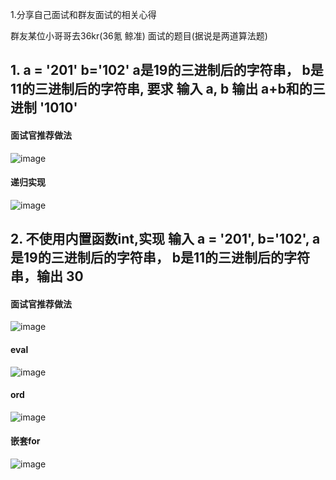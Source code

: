 1.分享自己面试和群友面试的相关心得

群友某位小哥哥去36kr(36氪 鲸准) 面试的题目(据说是两道算法题)

## 1. a = '201' b='102' a是19的三进制后的字符串， b是11的三进制后的字符串, 要求 输入 a, b 输出 a+b和的三进制 '1010'

#### 面试官推荐做法

![image](https://user-images.githubusercontent.com/8281035/49361985-5f99f080-f718-11e8-9c91-f934249d72e5.png)

#### 递归实现

![image](https://user-images.githubusercontent.com/8281035/49362063-a851a980-f718-11e8-9565-edacad0f1352.png)



## 2. 不使用内置函数int,实现 输入 a = '201', b='102', a是19的三进制后的字符串， b是11的三进制后的字符串，输出 30


#### 面试官推荐做法
![image](https://user-images.githubusercontent.com/8281035/49360112-3165e200-f713-11e8-8633-7150451c32e9.png)

#### eval
![image](https://user-images.githubusercontent.com/8281035/49360203-75f17d80-f713-11e8-894f-a3ddbaddeb01.png)

#### ord
![image](https://user-images.githubusercontent.com/8281035/49360246-96b9d300-f713-11e8-8b29-ff9177385e35.png)

#### 嵌套for
![image](https://user-images.githubusercontent.com/8281035/49360292-b9e48280-f713-11e8-9213-adcfb2fe73be.png)